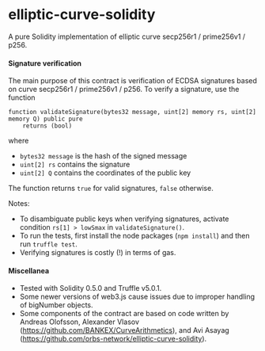 # elliptic-curve-solidity

A pure Solidity implementation of elliptic curve secp256r1 / prime256v1 / p256.

#### Signature verification

The main purpose of this contract is verification of ECDSA signatures based on curve secp256r1 / prime256v1 / p256. To verify a signature, use the function

    function validateSignature(bytes32 message, uint[2] memory rs, uint[2] memory Q) public pure
        returns (bool)

where

* `bytes32 message` is the hash of the signed message
* `uint[2] rs` contains the signature
* `uint[2] Q` contains the coordinates of the public key

The function returns `true` for valid signatures, `false` otherwise.

Notes:

* To disambiguate public keys when verifying signatures, activate condition `rs[1] > lowSmax` in `validateSignature()`.
* To run the tests, first install the node packages (`npm install`) and then run `truffle test`.
* Verifying signatures is costly (!) in terms of gas.

#### Miscellanea

* Tested with Solidity 0.5.0 and Truffle v5.0.1.
* Some newer versions of web3.js cause issues due to improper handling of bigNumber objects.
* Some components of the contract are based on code written by Andreas Olofsson, Alexander Vlasov (https://github.com/BANKEX/CurveArithmetics), and Avi Asayag (https://github.com/orbs-network/elliptic-curve-solidity).
